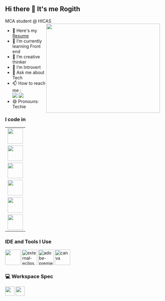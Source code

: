 ## Hi there 👋 It's me Rogith

MCA student @ HICAS
<img align="right" width="370" height="290" src="https://media3.giphy.com/media/xT9IgzoKnwFNmISR8I/giphy.gif">
- 🔭 Here's my [Resume](https://github.com/HELLBOYi/resume/blob/main/MY%20RESUME%20%281%29.pdf)                                                 
- 🌱 I’m currently learning Front end
- 👯 I’m creative thinker
- 🤔 I’m Introvert
- 💬 Ask me about Tech
- 📫 How to reach me :
<br /> [<img src="https://img.shields.io/badge/Twitter-1DA1F2?style=for-the-badge&logo=twitter&logoColor=white" />](https://x.com/RogithKK753852?t=CnckxxLXda0nHdjS2_qkIg&s=08) [<img src="https://img.shields.io/badge/LinkedIn-0077B5?style=for-the-badge&logo=linkedin&logoColor=white" />](https://www.linkedin.com/in/rogith-kk)
- 😄 Pronouns: Techie
### I code in
<table>
  <tr><td><img height="50" width="50" src="https://img.icons8.com/color/48/000000/c-programming.png"/></td></tr>
  <tr><td><img height="50" width="50" src="https://img.icons8.com/color/48/000000/java-coffee-cup-logo.png"/></td></tr>
  <tr><td><a href="https://rogithkk.github.io/Only-html/" target="_blank">
    <img height="50" width="50" src="https://img.icons8.com/color/48/000000/html-5.png"/></a></td></tr>
  <tr><td><img height="50" width="50" src="https://img.icons8.com/color/48/000000/css3.png"/></td></tr>
  <tr><td><img height="50" width="50" src="https://img.icons8.com/color/48/000000/javascript.png"/></td></tr>
  <tr><td><img height="50" width="50" src="https://img.icons8.com/color/48/000000/mysql-logo.png"/></td></tr>
</table>

### IDE and Tools I Use
<img height="50" width="50" src="https://img.icons8.com/color/48/000000/visual-studio-code-2019.png"/> <img width="50" height="50" src="https://img.icons8.com/external-tal-revivo-color-tal-revivo/48/external-eclipse-an-integrated-development-environment-used-in-computer-programming-logo-color-tal-revivo.png" alt="external-eclipse-an-integrated-development-environment-used-in-computer-programming-logo-color-tal-revivo"/> <img width="50" height="50" src="https://img.icons8.com/color/48/adobe-premiere-pro--v1.png" alt="adobe-premiere-pro--v1"/> <img width="50" height="50" src="https://img.icons8.com/fluency/48/canva.png" alt="canva"/>

### 💻 Workspace Spec
 <img height="30" src="https://img.shields.io/badge/NVIDIA-GTX1650-76B900?style=for-the-badge&logo=nvidia&logoColor=white"/>  <img height="30" src="https://img.shields.io/badge/AMD-Ryzen_5_5600H-ED1C24?style=for-the-badge&logo=amd&logoColor=white"/> 
